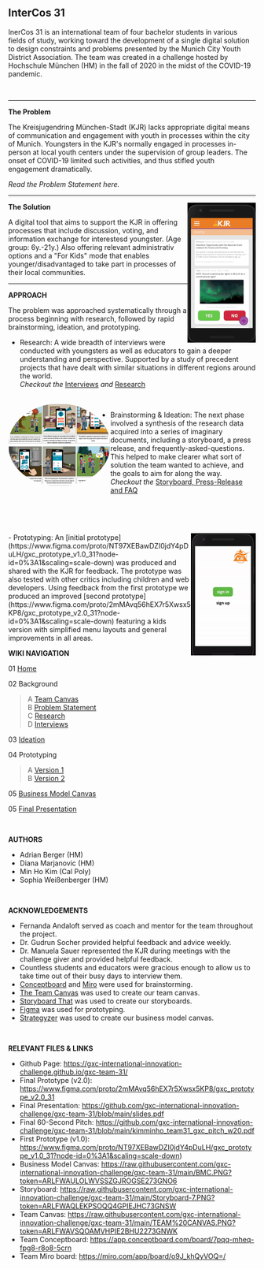 ## InterCos 31

InerCos 31 is an international team of four bachelor students in various fields of study, working toward the development of a single digital solution to design constraints and problems presented by the Munich City Youth District Association. The team was created in a challenge hosted by Hochschule München (HM) in the fall of 2020 in the midst of the COVID-19 pandemic.

<br/>

---


**The Problem**

The Kreisjugendring München-Stadt (KJR) lacks appropriate digital means of communication and engagement with youth in processes within the city of Munich. Youngsters in the KJR's normally engaged in processes in-person at local youth centers under the supervision of group leaders. The onset of COVID-19 limited such activities, and thus stifled youth engagement dramatically.

*Read the Problem Statement here.*
<br/>

---
<p>
  <a href=""><img  align='right' src="https://github.com/gxc-international-innovation-challenge/gxc-team-31/blob/main/readMeImg/ProtoAdult.gif"></a>
</p>

**The Solution** 

A digital tool that aims to support the KJR in offering processes that include discussion, voting, and information exchange for interestesd youngster. (Age group: 6y.-21y.)
Also offering relevant administrativ options and a "For Kids" mode that enables younger/disadvantaged to take part in processes of their local communities.

---


**APPROACH**

The problem was approached systematically through a process beginning with research, followed by rapid brainstorming, ideation, and prototyping.

- Research: A wide breadth of interviews were conducted with youngsters as well as educators to gain a deeper understanding and perspective. Supported by a study of precedent projects that have dealt with similar situations in different regions around the world.<br/>*Checkout the* [Interviews](https://github.com/gxc-international-innovation-challenge/gxc-team-31/wiki/Stakeholder-Interviews) *and* [Research](https://github.com/gxc-international-innovation-challenge/gxc-team-31/wiki/Research)
<br/>
<a>
  <img style="border-radius:50%" align="left" src='https://github.com/gxc-international-innovation-challenge/gxc-team-31/blob/main/readMeImg/storyboard-thumb.PNG' />
</a>

- Brainstorming & Ideation: The next phase involved a synthesis of the research data acquired into a series of imaginary documents, including a storyboard, a press release, and frequently-asked-questions. This helped to make clearer what sort of solution the team wanted to achieve, and the goals to aim for along the way.<br/>*Checkout the* [Storyboard, Press-Release and FAQ](https://github.com/gxc-international-innovation-challenge/gxc-team-31/wiki/Assignment-Ideation)
<br/>
<br/>
<br/>

<p>
  <a href=""><img  align='right' src="https://github.com/gxc-international-innovation-challenge/gxc-team-31/blob/main/readMeImg/protoKids.gif"></a>
</p>
- Prototyping: An [initial prototype](https://www.figma.com/proto/NT97XEBawDZI0jdY4pDuLH/gxc_prototype_v1.0_31?node-id=0%3A1&scaling=scale-down) was produced and shared with the KJR for feedback. The prototype was also tested with other critics including children and web developers. Using feedback from the first prototype we produced an improved [second prototype](https://www.figma.com/proto/2mMAvq56hEX7r5Xwsx5KP8/gxc_prototype_v2.0_31?node-id=0%3A1&scaling=scale-down) featuring a kids version with simplified menu layouts and general improvements in all areas.

<br/>


**WIKI NAVIGATION**

01 [Home](https://github.com/gxc-international-innovation-challenge/gxc-team-31/wiki)

02 Background 
> A [Team Canvas](https://github.com/gxc-international-innovation-challenge/gxc-team-31/wiki/Team-Canvas)
<br /> B [Problem Statement](https://github.com/gxc-international-innovation-challenge/gxc-team-31/wiki/Problem-Statement)
<br /> C [Research](https://github.com/gxc-international-innovation-challenge/gxc-team-31/wiki/Research)
<br /> D [Interviews](https://github.com/gxc-international-innovation-challenge/gxc-team-31/wiki/Stakeholder-Interviews)

03 [Ideation](https://github.com/gxc-international-innovation-challenge/gxc-team-31/wiki/Assignment-Ideation)

04 Prototyping
> A [Version 1](https://github.com/gxc-international-innovation-challenge/gxc-team-31/wiki/Prototyping-a-solution:--Sprint-1)
<br /> B [Version 2](https://github.com/gxc-international-innovation-challenge/gxc-team-31/wiki/Prototyping-a-solution:--Sprint-2)

05 [Business Model Canvas](https://github.com/gxc-international-innovation-challenge/gxc-team-31/wiki/Business-Model-Canvas)

05 [Final Presentation](https://github.com/gxc-international-innovation-challenge/gxc-team-31/wiki/Final-Presentation)

<br/>

**AUTHORS**

 - Adrian Berger (HM)
 - Diana Marjanovic (HM)
 - Min Ho Kim (Cal Poly)
 - Sophia Weißenberger (HM)

<br/>

**ACKNOWLEDGEMENTS**

 - Fernanda Andaloft served as coach and mentor for the team throughout the project.
 - Dr. Gudrun Socher provided helpful feedback and advice weekly.
 - Dr. Manuela Sauer represented the KJR during meetings with the challenge giver and provided helpful feedback.
 - Countless students and educators were gracious enough to allow us to take time out of their busy days to interview them.
 - [Conceptboard](https://conceptboard.com/) and [Miro](https://miro.com/) were used for brainstorming.
 - [The Team Canvas](theteamcanvas.com) was used to create our team canvas.
 - [Storyboard That](https://www.storyboardthat.com/) was used to create our storyboards.
 - [Figma](figma.com) was used for prototyping.
 - [Strategyzer](strategyzer.com) was used to create our business model canvas.
 
 <br/>
 
 **RELEVANT FILES & LINKS**
 
 - Github Page: https://gxc-international-innovation-challenge.github.io/gxc-team-31/
 - Final Prototype (v2.0): https://www.figma.com/proto/2mMAvq56hEX7r5Xwsx5KP8/gxc_prototype_v2.0_31
 - Final Presentation: https://github.com/gxc-international-innovation-challenge/gxc-team-31/blob/main/slides.pdf
 - Final 60-Second Pitch: https://github.com/gxc-international-innovation-challenge/gxc-team-31/blob/main/kimminho_team31_gxc_pitch_w20.pdf
 - First Prototype (v1.0): https://www.figma.com/proto/NT97XEBawDZI0jdY4pDuLH/gxc_prototype_v1.0_31?node-id=0%3A1&scaling=scale-down)
 - Business Model Canvas: https://raw.githubusercontent.com/gxc-international-innovation-challenge/gxc-team-31/main/BMC.PNG?token=ARLFWAULOLWVSSZGJROGSE273GNO6
 - Storyboard: https://raw.githubusercontent.com/gxc-international-innovation-challenge/gxc-team-31/main/Storyboard-7.PNG?token=ARLFWAQLEKPSOQQ4GPIEJHC73GNSW
 - Team Canvas: https://raw.githubusercontent.com/gxc-international-innovation-challenge/gxc-team-31/main/TEAM%20CANVAS.PNG?token=ARLFWAVSQOAMVHPIE2BHU2273GNWK
 - Team Conceptboard: https://app.conceptboard.com/board/7pqq-mheq-fpg8-r8o8-5crn
 - Team Miro board: https://miro.com/app/board/o9J_khQyVOQ=/
